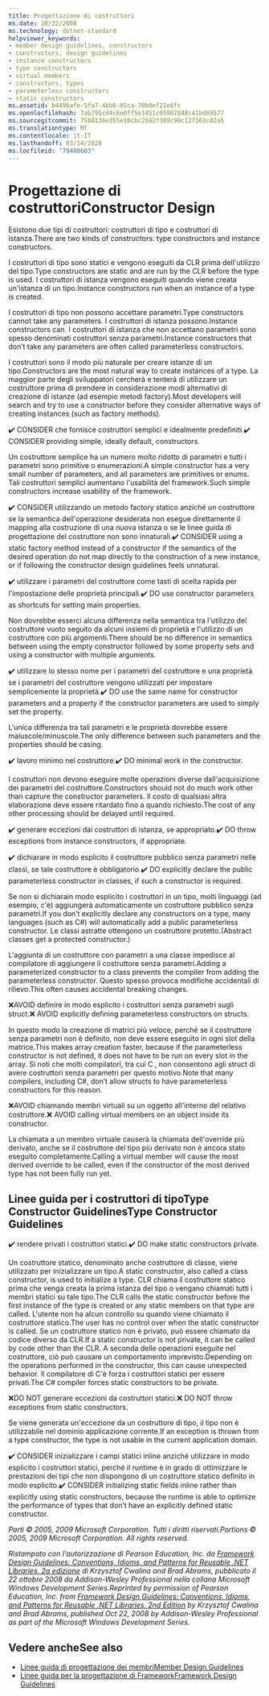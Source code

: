 ```yaml
---
title: Progettazione di costruttori
ms.date: 10/22/2008
ms.technology: dotnet-standard
helpviewer_keywords:
- member design guidelines, constructors
- constructors, design guidelines
- instance constructors
- type constructors
- virtual members
- constructors, types
- parameterless constructors
- static constructors
ms.assetid: b4496afe-5fa7-4bb0-85ca-70b0ef21e6fc
ms.openlocfilehash: 7ab795cd4c6e0ff5e1451c05987848c41bd69577
ms.sourcegitcommit: 7588136e355e10cbc2582f389c90c127363c02a5
ms.translationtype: MT
ms.contentlocale: it-IT
ms.lasthandoff: 03/14/2020
ms.locfileid: "79400603"
---
```

# <a name="constructor-design"></a><span data-ttu-id="690c7-102">Progettazione di costruttori</span><span class="sxs-lookup"><span data-stu-id="690c7-102">Constructor Design</span></span>

<span data-ttu-id="690c7-103">Esistono due tipi di costruttori: costruttori di tipo e costruttori di istanza.</span><span class="sxs-lookup"><span data-stu-id="690c7-103">There are two kinds of constructors: type constructors and instance constructors.</span></span>

<span data-ttu-id="690c7-104">I costruttori di tipo sono statici e vengono eseguiti da CLR prima dell'utilizzo del tipo.</span><span class="sxs-lookup"><span data-stu-id="690c7-104">Type constructors are static and are run by the CLR before the type is used.</span></span> <span data-ttu-id="690c7-105">I costruttori di istanza vengono eseguiti quando viene creata un'istanza di un tipo.</span><span class="sxs-lookup"><span data-stu-id="690c7-105">Instance constructors run when an instance of a type is created.</span></span>

<span data-ttu-id="690c7-106">I costruttori di tipo non possono accettare parametri.</span><span class="sxs-lookup"><span data-stu-id="690c7-106">Type constructors cannot take any parameters.</span></span> <span data-ttu-id="690c7-107">I costruttori di istanza possono.</span><span class="sxs-lookup"><span data-stu-id="690c7-107">Instance constructors can.</span></span> <span data-ttu-id="690c7-108">I costruttori di istanza che non accettano parametri sono spesso denominati costruttori senza parametri.</span><span class="sxs-lookup"><span data-stu-id="690c7-108">Instance constructors that don’t take any parameters are often called parameterless constructors.</span></span>

<span data-ttu-id="690c7-109">I costruttori sono il modo più naturale per creare istanze di un tipo.</span><span class="sxs-lookup"><span data-stu-id="690c7-109">Constructors are the most natural way to create instances of a type.</span></span> <span data-ttu-id="690c7-110">La maggior parte degli sviluppatori cercherà e tenterà di utilizzare un costruttore prima di prendere in considerazione modi alternativi di creazione di istanze (ad esempio metodi factory).</span><span class="sxs-lookup"><span data-stu-id="690c7-110">Most developers will search and try to use a constructor before they consider alternative ways of creating instances (such as factory methods).</span></span>

<span data-ttu-id="690c7-111">✔️ CONSIDER che fornisce costruttori semplici e idealmente predefiniti.</span><span class="sxs-lookup"><span data-stu-id="690c7-111">✔️ CONSIDER providing simple, ideally default, constructors.</span></span>

<span data-ttu-id="690c7-112">Un costruttore semplice ha un numero molto ridotto di parametri e tutti i parametri sono primitive o enumerazioni.</span><span class="sxs-lookup"><span data-stu-id="690c7-112">A simple constructor has a very small number of parameters, and all parameters are primitives or enums.</span></span> <span data-ttu-id="690c7-113">Tali costruttori semplici aumentano l'usabilità del framework.</span><span class="sxs-lookup"><span data-stu-id="690c7-113">Such simple constructors increase usability of the framework.</span></span>

<span data-ttu-id="690c7-114">✔️ CONSIDER utilizzando un metodo factory statico anziché un costruttore se la semantica dell'operazione desiderata non esegue direttamente il mapping alla costruzione di una nuova istanza o se le linee guida di progettazione del costruttore non sono innaturali.</span><span class="sxs-lookup"><span data-stu-id="690c7-114">✔️ CONSIDER using a static factory method instead of a constructor if the semantics of the desired operation do not map directly to the construction of a new instance, or if following the constructor design guidelines feels unnatural.</span></span>

<span data-ttu-id="690c7-115">✔️ utilizzare i parametri del costruttore come tasti di scelta rapida per l'impostazione delle proprietà principali.</span><span class="sxs-lookup"><span data-stu-id="690c7-115">✔️ DO use constructor parameters as shortcuts for setting main properties.</span></span>

<span data-ttu-id="690c7-116">Non dovrebbe esserci alcuna differenza nella semantica tra l'utilizzo del costruttore vuoto seguito da alcuni insiemi di proprietà e l'utilizzo di un costruttore con più argomenti.</span><span class="sxs-lookup"><span data-stu-id="690c7-116">There should be no difference in semantics between using the empty constructor followed by some property sets and using a constructor with multiple arguments.</span></span>

<span data-ttu-id="690c7-117">✔️ utilizzare lo stesso nome per i parametri del costruttore e una proprietà se i parametri del costruttore vengono utilizzati per impostare semplicemente la proprietà.</span><span class="sxs-lookup"><span data-stu-id="690c7-117">✔️ DO use the same name for constructor parameters and a property if the constructor parameters are used to simply set the property.</span></span>

<span data-ttu-id="690c7-118">L'unica differenza tra tali parametri e le proprietà dovrebbe essere maiuscole/minuscole.</span><span class="sxs-lookup"><span data-stu-id="690c7-118">The only difference between such parameters and the properties should be casing.</span></span>

<span data-ttu-id="690c7-119">✔️ lavoro minimo nel costruttore.</span><span class="sxs-lookup"><span data-stu-id="690c7-119">✔️ DO minimal work in the constructor.</span></span>

<span data-ttu-id="690c7-120">I costruttori non devono eseguire molte operazioni diverse dall'acquisizione dei parametri del costruttore.</span><span class="sxs-lookup"><span data-stu-id="690c7-120">Constructors should not do much work other than capture the constructor parameters.</span></span> <span data-ttu-id="690c7-121">Il costo di qualsiasi altra elaborazione deve essere ritardato fino a quando richiesto.</span><span class="sxs-lookup"><span data-stu-id="690c7-121">The cost of any other processing should be delayed until required.</span></span>

<span data-ttu-id="690c7-122">✔️ generare eccezioni dai costruttori di istanza, se appropriato.</span><span class="sxs-lookup"><span data-stu-id="690c7-122">✔️ DO throw exceptions from instance constructors, if appropriate.</span></span>

<span data-ttu-id="690c7-123">✔️ dichiarare in modo esplicito il costruttore pubblico senza parametri nelle classi, se tale costruttore è obbligatorio.</span><span class="sxs-lookup"><span data-stu-id="690c7-123">✔️ DO explicitly declare the public parameterless constructor in classes, if such a constructor is required.</span></span>

<span data-ttu-id="690c7-124">Se non si dichiarain modo esplicito i costruttori in un tipo, molti linguaggi (ad esempio, c'è) aggiungerà automaticamente un costruttore pubblico senza parametri.</span><span class="sxs-lookup"><span data-stu-id="690c7-124">If you don’t explicitly declare any constructors on a type, many languages (such as C#) will automatically add a public parameterless constructor.</span></span> <span data-ttu-id="690c7-125">Le classi astratte ottengono un costruttore protetto.</span><span class="sxs-lookup"><span data-stu-id="690c7-125">(Abstract classes get a protected constructor.)</span></span>

<span data-ttu-id="690c7-126">L'aggiunta di un costruttore con parametri a una classe impedisce al compilatore di aggiungere il costruttore senza parametri.</span><span class="sxs-lookup"><span data-stu-id="690c7-126">Adding a parameterized constructor to a class prevents the compiler from adding the parameterless constructor.</span></span> <span data-ttu-id="690c7-127">Questo spesso provoca modifiche accidentali di rilievo.</span><span class="sxs-lookup"><span data-stu-id="690c7-127">This often causes accidental breaking changes.</span></span>

<span data-ttu-id="690c7-128">❌AVOID definire in modo esplicito i costruttori senza parametri sugli struct.</span><span class="sxs-lookup"><span data-stu-id="690c7-128">❌ AVOID explicitly defining parameterless constructors on structs.</span></span>

<span data-ttu-id="690c7-129">In questo modo la creazione di matrici più veloce, perché se il costruttore senza parametri non è definito, non deve essere eseguito in ogni slot della matrice.</span><span class="sxs-lookup"><span data-stu-id="690c7-129">This makes array creation faster, because if the parameterless constructor is not defined, it does not have to be run on every slot in the array.</span></span> <span data-ttu-id="690c7-130">Si noti che molti compilatori, tra cui C , non consentono agli struct di avere costruttori senza parametri per questo motivo.</span><span class="sxs-lookup"><span data-stu-id="690c7-130">Note that many compilers, including C#, don’t allow structs to have parameterless constructors for this reason.</span></span>

<span data-ttu-id="690c7-131">❌AVOID chiamando membri virtuali su un oggetto all'interno del relativo costruttore.</span><span class="sxs-lookup"><span data-stu-id="690c7-131">❌ AVOID calling virtual members on an object inside its constructor.</span></span>

<span data-ttu-id="690c7-132">La chiamata a un membro virtuale causerà la chiamata dell'override più derivato, anche se il costruttore del tipo più derivato non è ancora stato eseguito completamente.</span><span class="sxs-lookup"><span data-stu-id="690c7-132">Calling a virtual member will cause the most derived override to be called, even if the constructor of the most derived type has not been fully run yet.</span></span>

## <a name="type-constructor-guidelines"></a><span data-ttu-id="690c7-133">Linee guida per i costruttori di tipoType Constructor Guidelines</span><span class="sxs-lookup"><span data-stu-id="690c7-133">Type Constructor Guidelines</span></span>

<span data-ttu-id="690c7-134">✔️ rendere privati i costruttori statici.</span><span class="sxs-lookup"><span data-stu-id="690c7-134">✔️ DO make static constructors private.</span></span>

<span data-ttu-id="690c7-135">Un costruttore statico, denominato anche costruttore di classe, viene utilizzato per inizializzare un tipo.</span><span class="sxs-lookup"><span data-stu-id="690c7-135">A static constructor, also called a class constructor, is used to initialize a type.</span></span> <span data-ttu-id="690c7-136">CLR chiama il costruttore statico prima che venga creata la prima istanza del tipo o vengano chiamati tutti i membri statici su tale tipo.</span><span class="sxs-lookup"><span data-stu-id="690c7-136">The CLR calls the static constructor before the first instance of the type is created or any static members on that type are called.</span></span> <span data-ttu-id="690c7-137">L'utente non ha alcun controllo su quando viene chiamato il costruttore statico.</span><span class="sxs-lookup"><span data-stu-id="690c7-137">The user has no control over when the static constructor is called.</span></span> <span data-ttu-id="690c7-138">Se un costruttore statico non è privato, può essere chiamato da codice diverso da CLR.</span><span class="sxs-lookup"><span data-stu-id="690c7-138">If a static constructor is not private, it can be called by code other than the CLR.</span></span> <span data-ttu-id="690c7-139">A seconda delle operazioni eseguite nel costruttore, ciò può causare un comportamento imprevisto.</span><span class="sxs-lookup"><span data-stu-id="690c7-139">Depending on the operations performed in the constructor, this can cause unexpected behavior.</span></span> <span data-ttu-id="690c7-140">Il compilatore di C'è forza i costruttori statici per essere privati.</span><span class="sxs-lookup"><span data-stu-id="690c7-140">The C# compiler forces static constructors to be private.</span></span>

<span data-ttu-id="690c7-141">❌DO NOT generare eccezioni da costruttori statici.</span><span class="sxs-lookup"><span data-stu-id="690c7-141">❌ DO NOT throw exceptions from static constructors.</span></span>

<span data-ttu-id="690c7-142">Se viene generata un'eccezione da un costruttore di tipo, il tipo non è utilizzabile nel dominio applicazione corrente.</span><span class="sxs-lookup"><span data-stu-id="690c7-142">If an exception is thrown from a type constructor, the type is not usable in the current application domain.</span></span>

<span data-ttu-id="690c7-143">✔️ CONSIDER inizializzare i campi statici inline anziché utilizzare in modo esplicito i costruttori statici, perché il runtime è in grado di ottimizzare le prestazioni dei tipi che non dispongono di un costruttore statico definito in modo esplicito.</span><span class="sxs-lookup"><span data-stu-id="690c7-143">✔️ CONSIDER initializing static fields inline rather than explicitly using static constructors, because the runtime is able to optimize the performance of types that don’t have an explicitly defined static constructor.</span></span>

<span data-ttu-id="690c7-144">*Parti © 2005, 2009 Microsoft Corporation. Tutti i diritti riservati.*</span><span class="sxs-lookup"><span data-stu-id="690c7-144">*Portions © 2005, 2009 Microsoft Corporation. All rights reserved.*</span></span>

<span data-ttu-id="690c7-145">*Ristampato con l'autorizzazione di Pearson Education, Inc. da [Framework Design Guidelines: Conventions, Idioms, and Patterns for Reusable .NET Libraries, 2a edizione](https://www.informit.com/store/framework-design-guidelines-conventions-idioms-and-9780321545619) di Krzysztof Cwalina and Brad Abrams, pubblicato il 22 ottobre 2008 da Addison-Wesley Professional nella collana Microsoft Windows Development Series.*</span><span class="sxs-lookup"><span data-stu-id="690c7-145">*Reprinted by permission of Pearson Education, Inc. from [Framework Design Guidelines: Conventions, Idioms, and Patterns for Reusable .NET Libraries, 2nd Edition](https://www.informit.com/store/framework-design-guidelines-conventions-idioms-and-9780321545619) by Krzysztof Cwalina and Brad Abrams, published Oct 22, 2008 by Addison-Wesley Professional as part of the Microsoft Windows Development Series.*</span></span>

## <a name="see-also"></a><span data-ttu-id="690c7-146">Vedere anche</span><span class="sxs-lookup"><span data-stu-id="690c7-146">See also</span></span>

- [<span data-ttu-id="690c7-147">Linee guida di progettazione dei membri</span><span class="sxs-lookup"><span data-stu-id="690c7-147">Member Design Guidelines</span></span>](../../../docs/standard/design-guidelines/member.md)
- [<span data-ttu-id="690c7-148">Linee guida per la progettazione di Framework</span><span class="sxs-lookup"><span data-stu-id="690c7-148">Framework Design Guidelines</span></span>](../../../docs/standard/design-guidelines/index.md)
